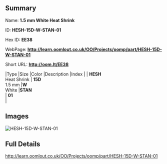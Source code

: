 

## Summary
 
Name: __1.5 mm White Heat Shrink__

ID: __HESH-15D-W-STAN-01__

Hex ID: __EE38__

WebPage: __http://learn.oomlout.co.uk/OO/Projects/oomp/part/HESH-15D-W-STAN-01__

Short URL: __http://oom.lt/EE38__


|Type   |Size   |Color   |Description   |Index   |
| __HESH__ <br>Heat Shrink  | __15D__<br>1.5 mm   |__W__<br>White    |__STAN__<br>    | __01__<br>  |


## Images
![HESH-15D-W-STAN-01](http://oomlout.com/oomp-gen/parts/HESH-15D-W-STAN-01/HESH-15D-W-STAN-01_420.jpg)

## Full Details

 http://learn.oomlout.co.uk/OO/Projects/oomp/part/HESH-15D-W-STAN-01

